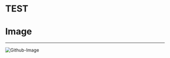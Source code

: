 
# TEST


# Image
_____

![Github-Image](https://github.com/LingDong-/nonflowers/raw/master/screenshots/screen01.jpg?raw=true)
